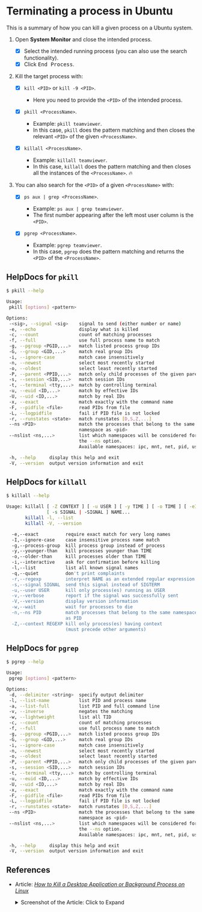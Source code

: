 # Terminating a process in Ubuntu

This is a summary of how you can kill a given process on a Ubuntu system.

1. Open **System Monitor** and close the intended process.
   
   - [x] Select the intended running process (you can also use the search functionality).
   - [x] Click <kbd>End Process</kbd>.

2. Kill the target process with:
 
   - [x] `kill <PID>` or `kill -9 <PID>`.
   
        - Here you need to provide the `<PID>` of the intended process.
   
   - [x] `pkill <ProcessName>`. 
   
       - Example: `pkill teamviewer`.   
       - In this case, 
         `pkill` does the pattern matching and then closes the relevant 
         `<PID>` of the given `<ProcessName>`.
   
   - [x] `killall <ProcessName>`. 
   
       - Example: `killall teamviewer`. 
       - In this case, `killall` does the pattern matching and then closes 
         all the instances of the `<ProcessName>`. :fire:

3. You can also search for the `<PID>` of a given `<ProcessName>` with:

   - [x] `ps aux | grep <ProcessName>`. 
   
       - Example: `ps aux | grep teamviewer`. 
       - The first number appearing after the left most user column is the `<PID>`.
       
   - [x] `pgrep <ProcessName>`. 
   
       - Example: `pgrep teamviewer`. 
       - In this case, `pgrep` does the pattern matching and returns the `<PID>` of the `<ProcessName>`.

## HelpDocs for `pkill`

```sh
$ pkill --help            

Usage:
 pkill [options] <pattern>

Options:
 -<sig>, --signal <sig>    signal to send (either number or name)
 -e, --echo                display what is killed
 -c, --count               count of matching processes
 -f, --full                use full process name to match
 -g, --pgroup <PGID,...>   match listed process group IDs
 -G, --group <GID,...>     match real group IDs
 -i, --ignore-case         match case insensitively
 -n, --newest              select most recently started
 -o, --oldest              select least recently started
 -P, --parent <PPID,...>   match only child processes of the given parent
 -s, --session <SID,...>   match session IDs
 -t, --terminal <tty,...>  match by controlling terminal
 -u, --euid <ID,...>       match by effective IDs
 -U, --uid <ID,...>        match by real IDs
 -x, --exact               match exactly with the command name
 -F, --pidfile <file>      read PIDs from file
 -L, --logpidfile          fail if PID file is not locked
 -r, --runstates <state>   match runstates [D,S,Z,...]
 --ns <PID>                match the processes that belong to the same
                           namespace as <pid>
 --nslist <ns,...>         list which namespaces will be considered for
                           the --ns option.
                           Available namespaces: ipc, mnt, net, pid, user, uts

 -h, --help     display this help and exit
 -V, --version  output version information and exit
```

## HelpDocs for `killall`

```sh
$ killall --help

Usage: killall [ -Z CONTEXT ] [ -u USER ] [ -y TIME ] [ -o TIME ] [ -eIgiqrvw ]
               [ -s SIGNAL | -SIGNAL ] NAME...
       killall -l, --list
       killall -V, --version

  -e,--exact          require exact match for very long names
  -I,--ignore-case    case insensitive process name match
  -g,--process-group  kill process group instead of process
  -y,--younger-than   kill processes younger than TIME
  -o,--older-than     kill processes older than TIME
  -i,--interactive    ask for confirmation before killing
  -l,--list           list all known signal names
  -q,--quiet          don't print complaints
  -r,--regexp         interpret NAME as an extended regular expression
  -s,--signal SIGNAL  send this signal instead of SIGTERM
  -u,--user USER      kill only process(es) running as USER
  -v,--verbose        report if the signal was successfully sent
  -V,--version        display version information
  -w,--wait           wait for processes to die
  -n,--ns PID         match processes that belong to the same namespaces
                      as PID
  -Z,--context REGEXP kill only process(es) having context
                      (must precede other arguments)
```

## HelpDocs for `pgrep`

```sh
$ pgrep --help  

Usage:
 pgrep [options] <pattern>

Options:
 -d, --delimiter <string>  specify output delimiter
 -l, --list-name           list PID and process name
 -a, --list-full           list PID and full command line
 -v, --inverse             negates the matching
 -w, --lightweight         list all TID
 -c, --count               count of matching processes
 -f, --full                use full process name to match
 -g, --pgroup <PGID,...>   match listed process group IDs
 -G, --group <GID,...>     match real group IDs
 -i, --ignore-case         match case insensitively
 -n, --newest              select most recently started
 -o, --oldest              select least recently started
 -P, --parent <PPID,...>   match only child processes of the given parent
 -s, --session <SID,...>   match session IDs
 -t, --terminal <tty,...>  match by controlling terminal
 -u, --euid <ID,...>       match by effective IDs
 -U, --uid <ID,...>        match by real IDs
 -x, --exact               match exactly with the command name
 -F, --pidfile <file>      read PIDs from file
 -L, --logpidfile          fail if PID file is not locked
 -r, --runstates <state>   match runstates [D,S,Z,...]
 --ns <PID>                match the processes that belong to the same
                           namespace as <pid>
 --nslist <ns,...>         list which namespaces will be considered for
                           the --ns option.
                           Available namespaces: ipc, mnt, net, pid, user, uts

 -h, --help     display this help and exit
 -V, --version  output version information and exit
```

## References

- Article: [_How to Kill a Desktop Application or Background Process on Linux_][#article]

  [#article]: https://www.howtogeek.com/211153/how-to-kill-a-desktop-application-or-background-process-on-linux/

  <details>
  <summary>Screenshot of the Article: Click to Expand</summary>
  <p>

  ![article-image][#howto-kill-process-on-ubuntu-article-image]  
  
  </p>
  </details>

  [#howto-kill-process-on-ubuntu-article-image]: resources/howto-kill-process-on-ubuntu-article-image.png
